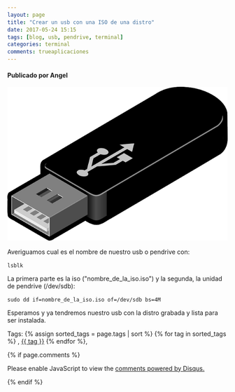 ```yaml
---
layout: page
title: "Crear un usb con una ISO de una distro"
date: 2017-05-24 15:15
tags: [blog, usb, pendrive, terminal]
categories: terminal
comments: trueaplicaciones
---
```

#### Publicado por Angel

![usb](/img/post/usb.png)


Averiguamos cual es el nombre de nuestro usb o pendrive con:  


```
lsblk
```


La primera parte es la iso ("nombre_de_la_iso.iso") y la segunda, la unidad de pendrive (/dev/sdb):   

```
sudo dd if=nombre_de_la_iso.iso of=/dev/sdb bs=4M
```

Esperamos y ya tendremos nuestro usb con la distro grabada y lista para ser instalada.

<!-- -------------------------------------Aquí abajo los comentarios -------------------------------------------  -->
Tags: {% assign sorted_tags = page.tags | sort %} {% for tag in sorted_tags %} , <span class="tag"><a href="/tag#{{ tag }}">{{ tag }}</a></span> {% endfor %},


{% if page.comments %}
<div id="disqus_thread"></div>
<script>

/**
*  RECOMMENDED CONFIGURATION VARIABLES: EDIT AND UNCOMMENT THE SECTION BELOW TO INSERT DYNAMIC VALUES FROM YOUR PLATFORM OR CMS.
*  LEARN WHY DEFINING THESE VARIABLES IS IMPORTANT: https://disqus.com/admin/universalcode/#configuration-variables*/
/*
var disqus_config = function () {
this.page.url = PAGE_URL;  // Replace PAGE_URL with your page's canonical URL variable
this.page.identifier = PAGE_IDENTIFIER; // Replace PAGE_IDENTIFIER with your page's unique identifier variable
};
*/
(function() { // DON'T EDIT BELOW THIS LINE
var d = document, s = d.createElement('script');
s.src = 'https://https-angelbcn-github-io-ugeek.disqus.com/embed.js';
s.setAttribute('data-timestamp', +new Date());
(d.head || d.body).appendChild(s);
})();
</script>
<noscript>Please enable JavaScript to view the <a href="https://disqus.com/?ref_noscript">comments powered by Disqus.</a></noscript>

{% endif %}

<script id="dsq-count-scr" src="//https-angelbcn-github-io-ugeek.disqus.com/count.js" async></script>
